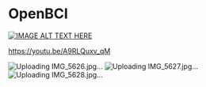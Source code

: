 # OpenBCI


[![IMAGE ALT TEXT HERE](https://img.youtube.com/vi/A9RLQuxv_qM/0.jpg)](https://youtu.be/A9RLQuxv_qM)

https://youtu.be/A9RLQuxv_qM



![Uploading IMG_5626.jpg…]()
![Uploading IMG_5627.jpg…]()
![Uploading IMG_5628.jpg…]()
